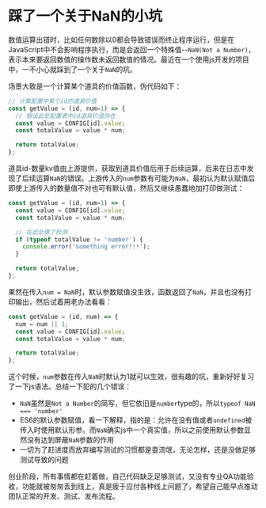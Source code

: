 # 踩了一个关于NaN的小坑

数值运算出错时，比如任何数除以0都会导致错误而终止程序运行，但是在JavaScript中不会影响程序执行，而是会返回一个特殊值--`NaN(Not a Number)`，表示本来要返回数值的操作数未返回数值的情况。最近在一个使用js开发的项目中，一不小心就踩到了一个关于`NaN`的坑。

<!--more-->

场景大致是一个计算某个道具的价值函数，伪代码如下：
```javascript
// 计算配置中某个id的道具价值
const getValue = (id, num=1) => {
  // 假设此处配置表中id道具价值存在
  const value = CONFIG[id].value;
  const totalValue = value * num;

  return totalValue;
};
```
道具id-数量kv值由上游提供，获取到道具价值后用于后续运算，后来在日志中发现了后续运算`NaN`的错误。上游传入的`num`参数有可能为`NaN`，最初认为默认赋值后即使上游传入的数量值不对也可有默认值，然后又继续愚蠢地加打印做测试：
```javascript
const getValue = (id, num=1) => {
  const value = CONFIG[id].value;
  const totalValue = value * num;

  // 在此处做了检测
  if (typeof totalValue != 'number') {
    console.error('something error!!!');
  }

  return totalValue;
};
```
果然在传入`num = NaN`时，默认参数赋值没生效，函数返回了`NaN`，并且也没有打印输出，然后试着用老办法看看：
```javascript
const getValue = (id, num) => {
  num = num || 1;
  const value = CONFIG[id].value;
  const totalValue = value * num;

  return totalValue;
};
```
这个时候，`num`参数在传入`NaN`时默认为1就可以生效，很有趣的坑，重新好好复习了一下js语法。总结一下犯的几个错误：
* `NaN`虽然是`Not a Number`的简写，但它依旧是`number`type的，所以`typeof NaN === 'number'`  
* ES6的默认参数赋值，看一下解释，指的是：允许在没有值或者`undefined`被传入时使用默认形参。而`NaN`确实js中一个真实值，所以之前使用默认参数显然没有达到屏蔽`NaN`参数的作用  
* 一切为了赶进度而放弃编写测试的习惯都是耍流氓，无论怎样，还是没做足够测试导致的问题

创业阶段，所有事情都在赶着做，自己代码缺乏足够测试，又没有专业QA功能验收，功能就被匆匆丢到线上，真是疲于应付各种线上问题了，希望自己能早点推动团队正常的开发、测试、发布流程。

